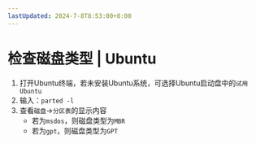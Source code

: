 ```yaml
---
lastUpdated: 2024-7-8T8:53:00+8:00
---
```


# 检查磁盘类型 | Ubuntu

1. 打开Ubuntu终端，若未安装Ubuntu系统，可选择Ubuntu启动盘中的```试用Ubuntu```
2. 输入：```parted -l```
3. 查看```磁盘```->```分区表```的显示内容
	- 若为```msdos```，则磁盘类型为```MBR```
	- 若为```gpt```，则磁盘类型为```GPT```
